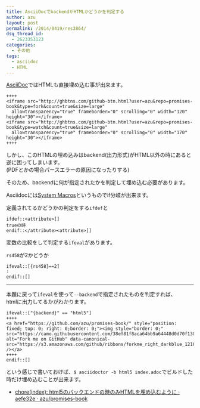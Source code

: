 ```yaml
---
title: AsciiDocでbackendがHTMLかどうかを判定する
author: azu
layout: post
permalink: /2014/0419/res3864/
dsq_thread_id:
  - 2623353123
categories:
  - その他
tags:
  - asciidoc
  - HTML
---
```

[AsciiDoc][1]ではHTMLも直接埋め込む事が出来ます。

    ++++
    <iframe src="http://ghbtns.com/github-btn.html?user=azu&repo=promises-book&type=fork&count=true&size=large"
      allowtransparency="true" frameborder="0" scrolling="0" width="120" height="30"></iframe>
    <iframe src="http://ghbtns.com/github-btn.html?user=azu&repo=promises-book&type=watch&count=true&size=large"
      allowtransparency="true" frameborder="0" scrolling="0" width="170" height="30"></iframe>
    ++++
    

しかし、このHTMLの埋め込みはbackend(出力形式)がHTML以外の時にあると逆に困ってしまいます。  
(PDFとかの場合パースエラーの原因になったりする)

そのため、backendに何が指定されたかを判定して埋め込む必要があります。

Asciidocには[System Macros][2]というものでif分岐が出来ます。

定義されてるかどうかの判定をする`ifdef`と

    ifdef::<attribute>[]
    trueの時
    endif::</attribute><attribute>[]
    

変数の比較をして判定する`ifeval`があります。

`rs458`が2かどうか

    ifeval::[{rs458}==2]
    :
    endif::[]
    

* * *

本題に戻って`ifeval`を使って`--backend`で指定されたものを判定すれば、  
htmlに出力してるかがわかります。

    ifeval::["{backend}" == "html5"]
    ++++
    <a href="https://github.com/azu/promises-book/" style="position: fixed; top: 0; right: 0;border: 0;"><img style="border: 0;" src="https://camo.githubusercontent.com/38ef81f8aca64bb9a64448d0d70f1308ef5341ab/68747470733a2f2f73332e616d617a6f6e6177732e636f6d2f6769746875622f726962626f6e732f666f726b6d655f72696768745f6461726b626c75655f3132313632312e706e67" alt="Fork me on GitHub" data-canonical-src="https://s3.amazonaws.com/github/ribbons/forkme_right_darkblue_121621.png" /></a>
    ++++
    endif::[]
    

という感じで書いておけば、`$ asciidoctor -b html5 index.adoc`でビルドした時だけ埋め込むことが出来ます。

*   [chore(index): html5のバックエンドの時のみHTMLを埋め込むように · aefe32e · azu/promises-book][3]

 [1]: http://www.methods.co.nz/asciidoc/ "AsciiDoc"
 [2]: http://www.methods.co.nz/asciidoc/chunked/ch21.html#_system_macros "System Macros"
 [3]: https://github.com/azu/promises-book/commit/aefe32ea259dcc86d1415f5dd2f7405f3c2ed362 "chore(index): html5のバックエンドの時のみHTMLを埋め込むように · aefe32e · azu/promises-book"